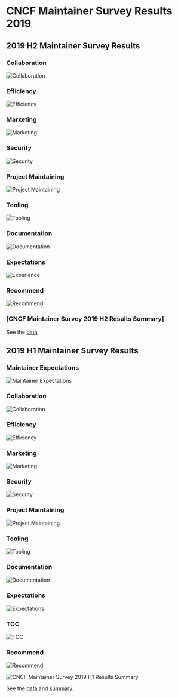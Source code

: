 # CNCF Maintainer Survey Results 2019

## 2019 H2 Maintainer Survey Results

### Collaboration
![Collaboration](Collaboration-h2.png)

###  Efficiency
![Efficiency](Efficiency-h2.png)

###  Marketing
![Marketing](Marketing-h2.png)

###  Security
![Security](Security-h2.png)

### Project Maintaining
![Project Maintaining](ProjectMaintaining-h2.png)

### Tooling
![Tooling](Tooling-h2.png)_

### Documentation
![Documentation](Documentation-h2.png)

### Expectations
![Experience](Experience-h1.png)

### Recommend
![Recommend](Recommend-h2.png)

### [CNCF Maintainer Survey 2019 H2 Results Summary]
See the [data](maintainer-survey-results-2019-h2.csv). 


## 2019 H1 Maintainer Survey Results
###  Maintainer Expectations
![Maintainer Expectations](Expectations-h1.png)

### Collaboration
![Collaboration](Collaboration-h1.png)

###  Efficiency
![Efficiency](Efficiency-h1.png)

###  Marketing
![Marketing](marketing-h1.png)

###  Security
![Security](security-h1.png)

### Project Maintaining
![Project Maintaining](ProjectMaintaining-h1.png)

### Tooling
![Tooling](tooling-h1.png)_

### Documentation
![Documentation](documentation-h1.png)

### Expectations
![Expectations](Expectations-h1.png)

### TOC
![TOC](toc-h1.png)

### Recommend
![Recommend](recommend-h1.png)

![CNCF Maintainer Survey 2019 H1 Results Summary](2019h1.png)

See the [data](maintainer-survey-results-2019-h1.csv) and [summary](https://docs.google.com/presentation/d/1skLZnV4mBwSVnGXUwVVDgno8F9FPUcwfi_981tS8GZY/edit#slide=id.g44dbd86c82_0_338).
